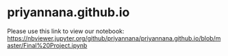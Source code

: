 # priyannana.github.io

Please use this link to view our notebook: https://nbviewer.jupyter.org/github/priyannana/priyannana.github.io/blob/master/Final%20Project.ipynb
